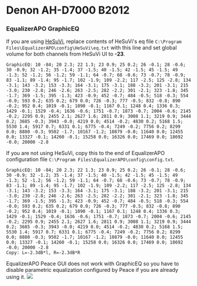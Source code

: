 # Denon AH-D7000 B2012
### EqualizerAPO GraphicEQ
If you are using [HeSuVi](https://sourceforge.net/projects/hesuvi/), replace contents of HeSuVi's eq file `C:\Program Files\EqualizerAPO\config\HeSuVi\eq.txt` with this line and set global volume for both channels from HeSuVi UI to **-23**.
```
GraphicEQ: 10 -84; 20 2.3; 22 1.3; 23 0.9; 25 0.2; 26 -0.1; 28 -0.6; 30 -0.9; 32 -1.2; 35 -1.4; 37 -1.5; 40 -1.5; 42 -1.5; 45 -1.5; 49 -1.3; 52 -1.2; 56 -1.2; 59 -1.1; 64 -0.7; 68 -0.6; 73 -0.7; 78 -0.9; 83 -1.1; 89 -1.4; 95 -1.7; 102 -1.9; 109 -2.2; 117 -2.5; 125 -2.8; 134 -3.1; 143 -3.2; 153 -3.3; 164 -3.1; 175 -3.1; 188 -3.2; 201 -3.1; 215 -3.0; 230 -2.8; 246 -2.6; 263 -2.5; 282 -2.2; 301 -2.1; 323 -1.8; 345 -1.7; 369 -1.5; 395 -1.3; 423 -0.9; 452 -0.7; 484 -0.5; 518 -0.3; 554 -0.0; 593 0.2; 635 0.2; 679 0.0; 726 -0.3; 777 -0.5; 832 -0.8; 890 -0.2; 952 0.4; 1019 -0.1; 1090 -0.1; 1167 0.1; 1248 0.4; 1336 0.3; 1429 -0.1; 1529 -0.4; 1636 -0.6; 1751 -0.7; 1873 -0.7; 2004 -0.6; 2145 -0.2; 2295 0.9; 2455 2.1; 2627 1.6; 2811 0.9; 3008 1.1; 3219 0.9; 3444 0.2; 3685 -0.3; 3943 -0.0; 4219 0.0; 4514 -0.2; 4830 0.2; 5168 1.5; 5530 1.4; 5917 0.7; 6331 0.1; 6775 -0.4; 7249 -0.2; 7756 0.2; 8299 0.0; 8880 -0.3; 9502 -1.7; 10167 -1.2; 10879 -0.0; 11640 0.0; 12455 0.0; 13327 -0.1; 14260 -0.1; 15258 0.0; 16326 0.0; 17469 0.0; 18692 -0.0; 20000 -2.8
```
If you are not using HeSuVi, copy this to the end of EqualizerAPO configuration file `C:\Program Files\EqualizerAPO\config\config.txt`.
```
GraphicEQ: 10 -84; 20 2.3; 22 1.3; 23 0.9; 25 0.2; 26 -0.1; 28 -0.6; 30 -0.9; 32 -1.2; 35 -1.4; 37 -1.5; 40 -1.5; 42 -1.5; 45 -1.5; 49 -1.3; 52 -1.2; 56 -1.2; 59 -1.1; 64 -0.7; 68 -0.6; 73 -0.7; 78 -0.9; 83 -1.1; 89 -1.4; 95 -1.7; 102 -1.9; 109 -2.2; 117 -2.5; 125 -2.8; 134 -3.1; 143 -3.2; 153 -3.3; 164 -3.1; 175 -3.1; 188 -3.2; 201 -3.1; 215 -3.0; 230 -2.8; 246 -2.6; 263 -2.5; 282 -2.2; 301 -2.1; 323 -1.8; 345 -1.7; 369 -1.5; 395 -1.3; 423 -0.9; 452 -0.7; 484 -0.5; 518 -0.3; 554 -0.0; 593 0.2; 635 0.2; 679 0.0; 726 -0.3; 777 -0.5; 832 -0.8; 890 -0.2; 952 0.4; 1019 -0.1; 1090 -0.1; 1167 0.1; 1248 0.4; 1336 0.3; 1429 -0.1; 1529 -0.4; 1636 -0.6; 1751 -0.7; 1873 -0.7; 2004 -0.6; 2145 -0.2; 2295 0.9; 2455 2.1; 2627 1.6; 2811 0.9; 3008 1.1; 3219 0.9; 3444 0.2; 3685 -0.3; 3943 -0.0; 4219 0.0; 4514 -0.2; 4830 0.2; 5168 1.5; 5530 1.4; 5917 0.7; 6331 0.1; 6775 -0.4; 7249 -0.2; 7756 0.2; 8299 0.0; 8880 -0.3; 9502 -1.7; 10167 -1.2; 10879 -0.0; 11640 0.0; 12455 0.0; 13327 -0.1; 14260 -0.1; 15258 0.0; 16326 0.0; 17469 0.0; 18692 -0.0; 20000 -2.8
Copy: L=-2.3dB*l, R=-2.3dB*R
```
EqualizerAPO Peace GUI does not work with GraphicEQ so you have to disable parametric equalization configured by Peace if you are already using it.
![](https://raw.githubusercontent.com/jaakkopasanen/AutoEq/master/results/SBAF-Serious/innerfidelity/onear/Denon%20AH-D7000%20B2012/Denon%20AH-D7000%20B2012.png)
